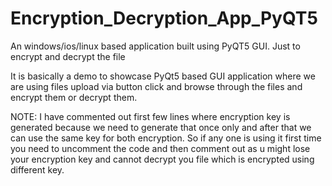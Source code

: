 # Encryption_Decryption_App_PyQT5
An windows/ios/linux based application built using PyQT5 GUI. Just to encrypt and decrypt the file

It is basically a demo to showcase PyQt5 based GUI application where we are using files upload via button click and browse through the files and encrypt them or decrypt them.

NOTE: I have commented out first few lines where encryption key is generated because we need to generate that once only and after that we can use the same key for both encryption. So if any one is using it first time you need to uncomment the code and then comment out as u might lose your encryption key and cannot decrypt you file which is encrypted using different key.

